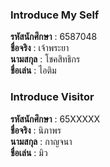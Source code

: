 ### Introduce My Self
**รหัสนักศึกษา**  : 6587048<br>
**ชื่อจริง** : เจ้าพระยา<br>
**นามสกุล** : โชคสิทธิกร<br>
**ชื่อเล่น** : ไอติม<br>

### Introduce Visitor
**รหัสนักศึกษา**  : 65XXXXX<br>
**ชื่อจริง** : นิภาพร<br>
**นามสกุล** : กาญจนา<br>
**ชื่อเล่น** : มิว<br>